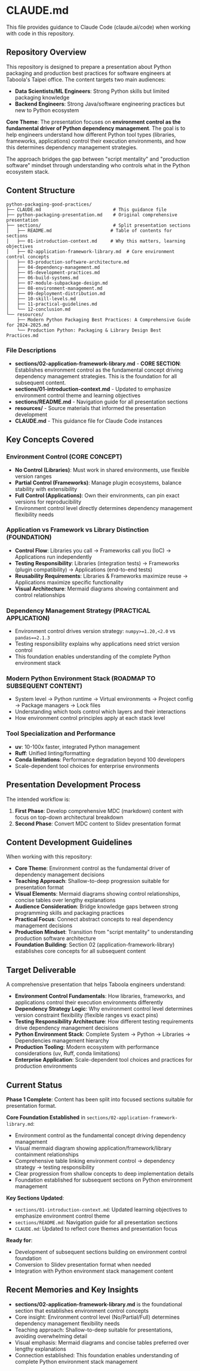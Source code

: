 # CLAUDE.md

This file provides guidance to Claude Code (claude.ai/code) when working with code in this repository.

## Repository Overview

This repository is designed to prepare a presentation about Python packaging and production best practices for software engineers at Taboola's Taipei office. The content targets two main audiences:

- **Data Scientists/ML Engineers**: Strong Python skills but limited packaging knowledge
- **Backend Engineers**: Strong Java/software engineering practices but new to Python ecosystem

**Core Theme**: The presentation focuses on **environment control as the fundamental driver of Python dependency management**. The goal is to help engineers understand how different Python tool types (libraries, frameworks, applications) control their execution environments, and how this determines dependency management strategies.

The approach bridges the gap between "script mentality" and "production software" mindset through understanding who controls what in the Python ecosystem stack.

## Content Structure

```
python-packaging-good-practices/
├── CLAUDE.md                           # This guidance file
├── python-packaging-presentation.md    # Original comprehensive presentation
├── sections/                           # Split presentation sections
│   ├── README.md                      # Table of contents for sections
│   ├── 01-introduction-context.md     # Why this matters, learning objectives
│   ├── 02-application-framework-library.md  # Core environment control concepts
│   ├── 03-production-software-architecture.md
│   ├── 04-dependency-management.md
│   ├── 05-development-practices.md
│   ├── 06-build-systems.md
│   ├── 07-module-subpackage-design.md
│   ├── 08-environment-management.md
│   ├── 09-deployment-distribution.md
│   ├── 10-skill-levels.md
│   ├── 11-practical-guidelines.md
│   └── 12-conclusion.md
└── resources/
    ├── Modern Python Packaging Best Practices: A Comprehensive Guide for 2024-2025.md
    └── Production Python: Packaging & Library Design Best Practices.md
```

### File Descriptions

- **sections/02-application-framework-library.md** - **CORE SECTION**: Establishes environment control as the fundamental concept driving dependency management strategies. This is the foundation for all subsequent content.
- **sections/01-introduction-context.md** - Updated to emphasize environment control theme and learning objectives
- **sections/README.md** - Navigation guide for all presentation sections
- **resources/** - Source materials that informed the presentation development
- **CLAUDE.md** - This guidance file for Claude Code instances

## Key Concepts Covered

### Environment Control (CORE CONCEPT)
- **No Control (Libraries)**: Must work in shared environments, use flexible version ranges
- **Partial Control (Frameworks)**: Manage plugin ecosystems, balance stability with extensibility  
- **Full Control (Applications)**: Own their environments, can pin exact versions for reproducibility
- Environment control level directly determines dependency management flexibility needs

### Application vs Framework vs Library Distinction (FOUNDATION)
- **Control Flow**: Libraries you call → Frameworks call you (IoC) → Applications run independently
- **Testing Responsibility**: Libraries (integration tests) → Frameworks (plugin compatibility) → Applications (end-to-end tests)
- **Reusability Requirements**: Libraries & Frameworks maximize reuse → Applications maximize specific functionality
- **Visual Architecture**: Mermaid diagrams showing containment and control relationships

### Dependency Management Strategy (PRACTICAL APPLICATION)
- Environment control drives version strategy: `numpy>=1.20,<2.0` vs `pandas==2.1.3`
- Testing responsibility explains why applications need strict version control
- This foundation enables understanding of the complete Python environment stack

### Modern Python Environment Stack (ROADMAP TO SUBSEQUENT CONTENT)
- System level → Python runtime → Virtual environments → Project config → Package managers → Lock files
- Understanding which tools control which layers and their interactions
- How environment control principles apply at each stack level

### Tool Specialization and Performance
- **uv**: 10-100x faster, integrated Python management
- **Ruff**: Unified linting/formatting
- **Conda limitations**: Performance degradation beyond 100 developers
- Scale-dependent tool choices for enterprise environments

## Presentation Development Process

The intended workflow is:
1. **First Phase**: Develop comprehensive MDC (markdown) content with focus on top-down architectural breakdown
2. **Second Phase**: Convert MDC content to Slidev presentation format

## Content Development Guidelines

When working with this repository:
- **Core Theme**: Environment control as the fundamental driver of dependency management decisions
- **Teaching Approach**: Shallow-to-deep progression suitable for presentation format
- **Visual Elements**: Mermaid diagrams showing control relationships, concise tables over lengthy explanations
- **Audience Consideration**: Bridge knowledge gaps between strong programming skills and packaging practices
- **Practical Focus**: Connect abstract concepts to real dependency management decisions
- **Production Mindset**: Transition from "script mentality" to understanding production software architecture
- **Foundation Building**: Section 02 (application-framework-library) establishes core concepts for all subsequent content

## Target Deliverable

A comprehensive presentation that helps Taboola engineers understand:
- **Environment Control Fundamentals**: How libraries, frameworks, and applications control their execution environments differently
- **Dependency Strategy Logic**: Why environment control level determines version constraint flexibility (flexible ranges vs exact pins)
- **Testing Responsibility Architecture**: How different testing requirements drive dependency management decisions
- **Python Environment Stack**: Complete System → Python → Libraries → Dependencies management hierarchy
- **Production Tooling**: Modern ecosystem with performance considerations (uv, Ruff, conda limitations)
- **Enterprise Application**: Scale-dependent tool choices and practices for production environments

## Current Status

**Phase 1 Complete**: Content has been split into focused sections suitable for presentation format.

**Core Foundation Established** in `sections/02-application-framework-library.md`:
- Environment control as the fundamental concept driving dependency management
- Visual mermaid diagram showing application/framework/library containment relationships  
- Comprehensive table linking environment control → dependency strategy → testing responsibility
- Clear progression from shallow concepts to deep implementation details
- Foundation established for subsequent sections on Python environment management

**Key Sections Updated**:
- `sections/01-introduction-context.md`: Updated learning objectives to emphasize environment control theme
- `sections/README.md`: Navigation guide for all presentation sections
- `CLAUDE.md`: Updated to reflect core themes and presentation focus

**Ready for**: 
- Development of subsequent sections building on environment control foundation
- Conversion to Slidev presentation format when needed
- Integration with Python environment stack management content

## Recent Memories and Key Insights

- **sections/02-application-framework-library.md** is the foundational section that establishes environment control concepts
- Core insight: Environment control level (No/Partial/Full) determines dependency management flexibility needs
- Teaching approach: Shallow-to-deep suitable for presentations, avoiding overwhelming detail
- Visual emphasis: Mermaid diagrams and concise tables preferred over lengthy explanations
- Connection established: This foundation enables understanding of complete Python environment stack management